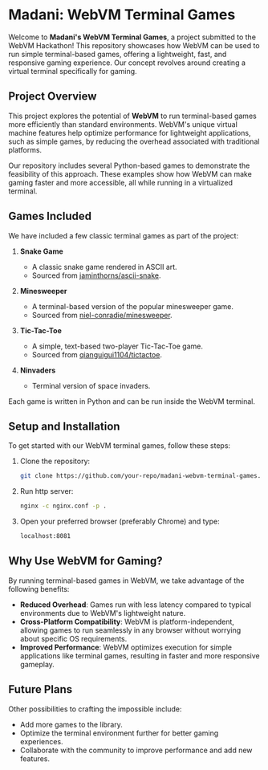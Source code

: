 # Madani: WebVM Terminal Games

Welcome to **Madani's WebVM Terminal Games**, a project submitted to the WebVM Hackathon! This repository showcases how WebVM can be used to run simple terminal-based games, offering a lightweight, fast, and responsive gaming experience. Our concept revolves around creating a virtual terminal specifically for gaming.

## Project Overview

This project explores the potential of **WebVM** to run terminal-based games more efficiently than standard environments. WebVM's unique virtual machine features help optimize performance for lightweight applications, such as simple games, by reducing the overhead associated with traditional platforms. 

Our repository includes several Python-based games to demonstrate the feasibility of this approach. These examples show how WebVM can make gaming faster and more accessible, all while running in a virtualized terminal.

## Games Included

We have included a few classic terminal games as part of the project:

1. **Snake Game**
   - A classic snake game rendered in ASCII art.
   - Sourced from [jaminthorns/ascii-snake](https://github.com/jaminthorns/ascii-snake).

2. **Minesweeper**
   - A terminal-based version of the popular minesweeper game.
   - Sourced from [niel-conradie/minesweeper](https://github.com/niel-conradie/minesweeper).

3. **Tic-Tac-Toe**
   - A simple, text-based two-player Tic-Tac-Toe game.
   - Sourced from [qianguigui1104/tictactoe](https://gist.github.com/qianguigui1104/edb3b11b33c78e5894aad7908c773353).
  
4. **Ninvaders**
   - Terminal version of space invaders.

Each game is written in Python and can be run inside the WebVM terminal.

## Setup and Installation

To get started with our WebVM terminal games, follow these steps:

1. Clone the repository:
   ```bash
   git clone https://github.com/your-repo/madani-webvm-terminal-games.git

2. Run http server:
   ```bash
   nginx -c nginx.conf -p .
3. Open your preferred browser (preferably Chrome) and type:
   ```bash
   localhost:8081
   
## Why Use WebVM for Gaming?

By running terminal-based games in WebVM, we take advantage of the following benefits:

- **Reduced Overhead**: Games run with less latency compared to typical environments due to WebVM's lightweight nature.
- **Cross-Platform Compatibility**: WebVM is platform-independent, allowing games to run seamlessly in any browser without worrying about specific OS requirements.
- **Improved Performance**: WebVM optimizes execution for simple applications like terminal games, resulting in faster and more responsive gameplay.

## Future Plans

Other possibilities to crafting the impossible include:

- Add more games to the library.
- Optimize the terminal environment further for better gaming experiences.
- Collaborate with the community to improve performance and add new features.
